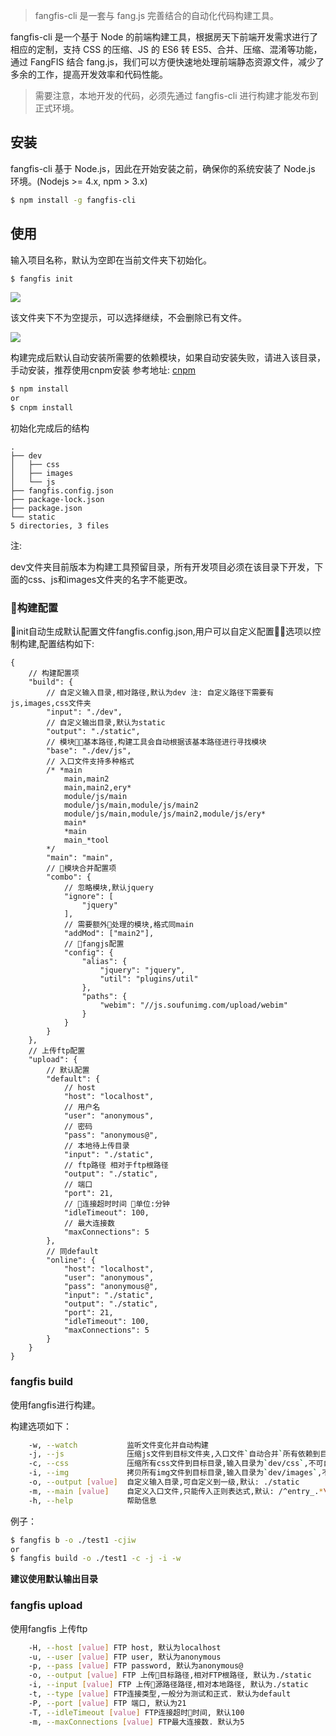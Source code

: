 > fangfis-cli 是一套与 fang.js 完善结合的自动化代码构建工具。

fangfis-cli 是一个基于 Node 的前端构建工具，根据房天下前端开发需求进行了相应的定制，支持 CSS 的压缩、JS 的 ES6 转 ES5、合并、压缩、混淆等功能，通过 FangFIS 结合 fang.js，我们可以方便快速地处理前端静态资源文件，减少了多余的工作，提高开发效率和代码性能。

> 需要注意，本地开发的代码，必须先通过 fangfis-cli 进行构建才能发布到正式环境。

## 安装

fangfis-cli 基于 Node.js，因此在开始安装之前，确保你的系统安装了 Node.js 环境。(Nodejs >= 4.x, npm > 3.x)

```bash
$ npm install -g fangfis-cli
```

## 使用

输入项目名称，默认为空即在当前文件夹下初始化。
```bash
$ fangfis init
```

![](https://ws3.sinaimg.cn/large/006tNc79ly1fhv65yfla1j307f012dfm.jpg)

该文件夹下不为空提示，可以选择继续，不会删除已有文件。

![](https://ws4.sinaimg.cn/large/006tKfTcly1fj9k1qnrm6j30o007gmxj.jpg)

构建完成后默认自动安装所需要的依赖模块，如果自动安装失败，请进入该目录，手动安装，推荐使用cnpm安装 参考地址: [cnpm](https://npm.taobao.org/)

```bash
$ npm install
or
$ cnpm install
```

初始化完成后的结构


```
.
├── dev
│   ├── css
│   ├── images
│   └── js
├── fangfis.config.json
├── package-lock.json
├── package.json
└── static
5 directories, 3 files
```
注:

dev文件夹目前版本为构建工具预留目录，所有开发项目必须在该目录下开发，下面的css、js和images文件夹的名字不能更改。

### 构建配置

init自动生成默认配置文件fangfis.config.json,用户可以自定义配置选项以控制构建,配置结构如下:

```
{
    // 构建配置项
    "build": {
        // 自定义输入目录,相对路径,默认为dev 注: 自定义路径下需要有js,images,css文件夹
        "input": "./dev",
        // 自定义输出目录,默认为static
        "output": "./static",
        // 模块基本路径,构建工具会自动根据该基本路径进行寻找模块
        "base": "./dev/js",
        // 入口文件支持多种格式
        /* *main
            main,main2
            main,main2,ery*
            module/js/main
            module/js/main,module/js/main2
            module/js/main,module/js/main2,module/js/ery*
            main*
            *main
            main_*tool
        */
        "main": "main",
        // 模块合并配置项
        "combo": {
            // 忽略模块,默认jquery
            "ignore": [
                "jquery"
            ],
            // 需要额外处理的模块,格式同main
            "addMod": ["main2"],
            // fangjs配置
            "config": {
                "alias": {
                    "jquery": "jquery",
                    "util": "plugins/util"
                },
                "paths": {
                    "webim": "//js.soufunimg.com/upload/webim"
                }
            }
        }
    },
    // 上传ftp配置
    "upload": {
        // 默认配置
        "default": {
            // host
            "host": "localhost",
            // 用户名
            "user": "anonymous",
            // 密码
            "pass": "anonymous@",
            // 本地待上传目录
            "input": "./static",
            // ftp路径 相对于ftp根路径
            "output": "./static",
            // 端口
            "port": 21,
            // 连接超时时间 单位:分钟
            "idleTimeout": 100,
            // 最大连接数
            "maxConnections": 5
        },
        // 同default
        "online": {
            "host": "localhost",
            "user": "anonymous",
            "pass": "anonymous@",
            "input": "./static",
            "output": "./static",
            "port": 21,
            "idleTimeout": 100,
            "maxConnections": 5
        }
    }
}
```

### fangfis build

使用fangfis进行构建。

构建选项如下：

```bash
    -w, --watch           监听文件变化并自动构建
    -j, --js              压缩js文件到目标文件夹,入口文件`自动合并`所有依赖到目标文件夹,默认: static/js
    -c, --css             压缩所有css文件到目标目录,输入目录为`dev/css`,不可自定义,输出目录可自定义,默认: static/css
    -i, --img             拷贝所有img文件到目标目录,输入目录为`dev/images`,不可自定义,输出目录可自定义,默认: static/imgages
    -o, --output [value]  自定义输入目录,可自定义到一级,默认: ./static
    -m, --main [value]    自定义入口文件,只能传入正则表达式,默认: /^entry_.*\.js$/i
    -h, --help            帮助信息
```

例子：

```bash
$ fangfis b -o ./test1 -cjiw
or
$ fangfis build -o ./test1 -c -j -i -w
```

**建议使用默认输出目录**

### fangfis upload

使用fangfis 上传ftp

```bash
    -H, --host [value] FTP host, 默认为localhost
    -u, --user [value] FTP user, 默认为anonymous
    -p, --pass [value] FTP password, 默认为anonymous@
    -o, --output [value] FTP 上传目标路径,相对FTP根路径, 默认为./static
    -i, --input [value] FTP 上传源路径路径,相对本地路径, 默认为./static
    -t, --type [value] FTP连接类型,一般分为测试和正式. 默认为default
    -P, --port [value] FTP 端口, 默认为21
    -T, --idleTimeout [value] FTP连接超时时间, 默认100
    -m, --maxConnections [value] FTP最大连接数. 默认为5
```
